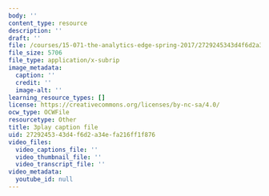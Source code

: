 ```yaml
---
body: ''
content_type: resource
description: ''
draft: ''
file: /courses/15-071-the-analytics-edge-spring-2017/2729245343d4f6d2a34efa216ff1f876_exav1FKMfbw.srt
file_size: 5706
file_type: application/x-subrip
image_metadata:
  caption: ''
  credit: ''
  image-alt: ''
learning_resource_types: []
license: https://creativecommons.org/licenses/by-nc-sa/4.0/
ocw_type: OCWFile
resourcetype: Other
title: 3play caption file
uid: 27292453-43d4-f6d2-a34e-fa216ff1f876
video_files:
  video_captions_file: ''
  video_thumbnail_file: ''
  video_transcript_file: ''
video_metadata:
  youtube_id: null
---
```

